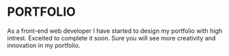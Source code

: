 # PORTFOLIO

As a front-end web developer I have started to design my portfolio with high intrest. Exceited to complete it soon. Sure you will see more creativity and innovation in my portfolio.
